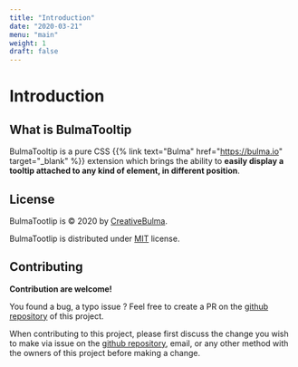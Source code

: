 ```yaml
---
title: "Introduction"
date: "2020-03-21"
menu: "main"
weight: 1
draft: false
---
```


# Introduction
## What is BulmaTooltip

BulmaTooltip is a pure CSS {{% link text="Bulma" href="https://bulma.io" target="_blank" %}} extension which brings the ability to **easily display a tooltip attached to any kind of element, in different position**.

## License
BulmaTootlip is © 2020 by [CreativeBulma](https://creativebulma.net).

BulmaTootlip is distributed under [MIT](https://github.com/CreativeBulma/bulma-tooltip/blob/master/LICENSE) license.

## Contributing

**Contribution are welcome!**

You found a bug, a typo issue ? Feel free to create a PR on the [github repository](https://github.com/CreativeBulma/bulma-tooltip/) of this project.

When contributing to this project, please first discuss the change you wish to make via issue on the [github repository](https://github.com/CreativeBulma/bulma-tooltip//issues), email, or any other method with the owners of this project before making a change.
